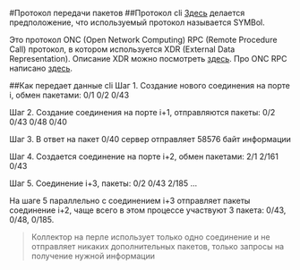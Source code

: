 #Протокол передачи пакетов
##Протокол cli
[Здесь](http://wiki.n1zyy.com/NetApp-SANtricity-Notes) делается предположение, что используемый протокол называется SYMBol.

Это протокол ONC (Open Network Computing) RPC (Remote Procedure Call) протокол, в котором используется XDR (External Data Representation).
Описание XDR можно посмотреть [здесь](https://tools.ietf.org/html/rfc4506).
Про ONC RPC написано [здесь](https://tools.ietf.org/html/rfc5531).


##Как передает данные cli
Шаг 1. Создание нового соединения на порте i, обмен пакетами:
0/1 0/2 0/43

Шаг 2. Создание соединения на порте i+1, отправляются пакеты:
0/2 0/43 0/48 0/40

Шаг 3. В ответ на пакет 0/40 сервер отправляет 58576 байт информации

Шаг 4. Создается соединение на порте i+2, обмен пакетами:
2/1 2/161 0/43

Шаг 5. Соединение i+3, пакеты:
0/2 0/43 2/185 ...

На шаге 5 параллельно с соединением i+3 отправляет пакеты
соединение i+2, чаще всего в этом процессе участвуют 3 пакета:
0/43, 0/48, 0/185.


> Коллектор на перле использует только одно соединение
> и не отправляет никаких дополнительных пакетов, только
> запросы на получение нужной информации
